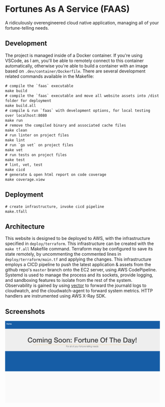 # Fortunes As A Service (FAAS)

A ridiculously overengineered cloud native application, managing all of your fortune-telling needs.

## Development

The project is managed inside of a Docker container. If you're using VSCode, as I am, you'll be able to remotely connect to this container automatically, otherwise you're able to build a container with an image based on `.dev/container/Dockerfile`. There are several development related commands available in the Makefile:

```
# compile the `faas` executable
make build
# compile the `faas` executable and move all website assets into /dist folder for deployment 
make build.all
# compile & run `faas` with development options, for local testing over localhost:8080
make run
# remove the compiled binary and associated cache files
make clean
# run linter on project files
make lint
# run `go vet` on project files
make vet
# run tests on project files
make test
# lint, vet, test
make cicd
# generate & open html report on code coverage
make coverage.view
```

## Deployment
```
# create infrastructure, invoke cicd pipeline
make.tfall
```

## Architecture

This website is designed to be deployed to AWS, with the infrastructure specified in `deploy/terraform`. This infrastructure can be created with the `make tf.all` Makefile command. Terraform may be configured to save its state remotely, by uncommenting the commented lines in `deploy/terraform/main.tf` and applying the changes. This infrastructure employs a CICD pipeline to push the latest application & assets from the github repo's `master` branch onto the EC2 server, using AWS CodePipeline. Systemd is used to manage the process and its sockets, provide logging, and sandboxing features to isolate from the rest of the system. Observability is gained by using [vector](timber.io) to forward the journald logs to cloudwatch, and the cloudwatch-agent to forward system metrics. HTTP handlers are instrumented using AWS X-Ray SDK. 

## Screenshots
![Landing Page](web/screenshots/screenshot.png)